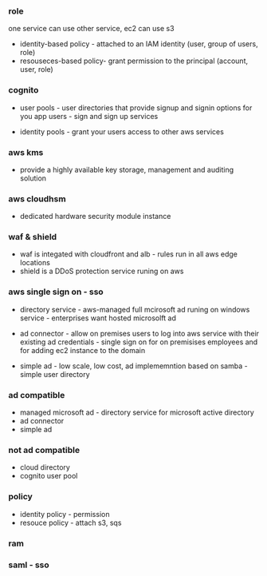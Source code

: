 ### role
one service can use other service, ec2 can use s3

- identity-based policy - attached to an IAM identity (user, group of users, role)
- resouseces-based policy- grant permission to the principal (account, user, role)

### cognito
- user pools - user directories that provide signup and signin options for you app users - sign and sign up services

- identity pools - grant your users access to other aws services

### aws kms
- provide a highly available key storage, management  and auditing solution 

### aws cloudhsm
- dedicated hardware security module instance

### waf & shield
- waf is integated with cloudfront and alb - rules run in all aws edge locations
- shield is a DDoS protection service runing on aws

### aws single sign on - sso
- directory service - aws-managed full mcirosoft ad runing on windows service - enterprises want hosted microsolft ad 

- ad connector - allow on premises users to log into aws service with their existing ad credentials - single sign on for on premisises employees and for adding ec2 instance to the domain

- simple ad - low scale, low cost, ad implememntion based on samba - simple user directory

### ad compatible
- managed microsoft ad - directory service for microsoft active directory
- ad connector
- simple ad

### not ad compatible
- cloud directory
- cognito user pool

### policy
- identity policy - permission
- resouce policy - attach s3, sqs


### ram

### saml - sso
